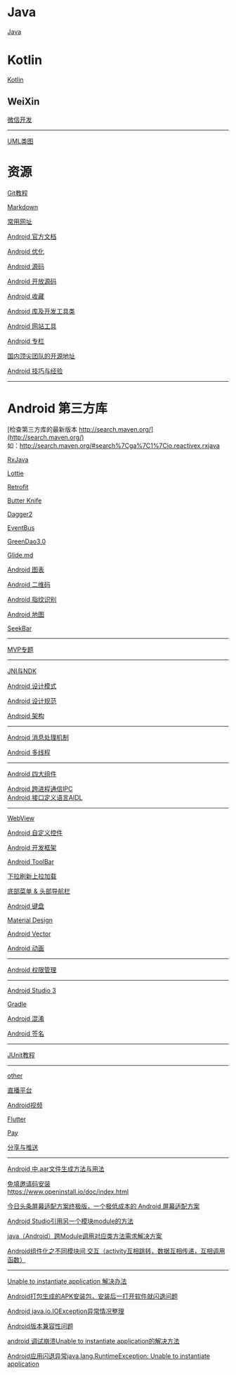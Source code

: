 Java
===

[Java](https://github.com/hncgc/Android/tree/master/java)  

Kotlin
===

[Kotlin](https://github.com/hncgc/Android/blob/master/Kotlin/Kotlin.md)  

WeiXin
---

[微信开发](https://github.com/hncgc/Android/blob/master/weixin/WeChatDevelopment.md)  

-----

[UML类图](https://github.com/hncgc/Android/blob/master/UML%E7%B1%BB%E5%9B%BE.md)  

资源
===

[Git教程](https://github.com/hncgc/Android/blob/master/Git%E6%95%99%E7%A8%8B.md)  

[Markdown](https://github.com/hncgc/Android/blob/master/android/Markdown.md)  

[常用网址](https://github.com/hncgc/Android/blob/master/android/%E5%B8%B8%E7%94%A8%E7%BD%91%E5%9D%80.md)  

[Android 官方文档](https://github.com/hncgc/Android/blob/master/android/Android%E5%AE%98%E6%96%B9%E6%96%87%E6%A1%A3.md)  

[Android 优化](https://github.com/hncgc/Android/blob/master/android/Android%E4%BC%98%E5%8C%96.md)  

[Android 源码](https://github.com/hncgc/Android/blob/master/android/Android%E6%BA%90%E7%A0%81.md)  

[Android 开放源码](https://github.com/hncgc/Android/blob/master/android/Android%E5%BC%80%E6%94%BE%E6%BA%90%E7%A0%81.md)  

[Android 收藏](https://github.com/hncgc/Android/blob/master/android/Android%E6%94%B6%E8%97%8F.md)  

[Android 库及开发工具类](https://github.com/hncgc/Android/blob/master/android/Android%E5%BA%93%E5%8F%8A%E5%BC%80%E5%8F%91%E5%B7%A5%E5%85%B7%E7%B1%BB.md)  

[Android 网站工具](https://github.com/hncgc/Android/blob/master/android/Android%E7%BD%91%E7%AB%99%E5%B7%A5%E5%85%B7.md)  

[Android 专栏](https://github.com/hncgc/Android/blob/master/android/Android%E4%B8%93%E6%A0%8F.md)  

[国内顶尖团队的开源地址](
https://github.com/hncgc/Android/blob/master/android/%E5%9B%BD%E5%86%85%E9%A1%B6%E5%B0%96%E5%9B%A2%E9%98%9F%E7%9A%84%E5%BC%80%E6%BA%90%E5%9C%B0%E5%9D%80.md)  

[Android 技巧与经验](https://github.com/hncgc/Android/blob/master/android/Android%E6%8A%80%E5%B7%A7%E4%B8%8E%E7%BB%8F%E9%AA%8C.md)  


---

Android 第三方库
===

[检查第三方库的最新版本 http://search.maven.org/](http://search.maven.org/)  
如：http://search.maven.org/#search%7Cga%7C1%7Cio.reactivex.rxjava  

[RxJava](https://github.com/hncgc/Android/blob/master/android/Rxjava.md)  

[Lottie](https://github.com/hncgc/Android/blob/master/android/Lottie.md)  

[Retrofit](https://github.com/hncgc/Android/blob/master/android/Retrofit.md)  

[Butter Knife](https://github.com/hncgc/Android/blob/master/android/ButterKnife.md)  

[Dagger2](https://github.com/hncgc/Android/blob/master/android/Dagger2.md)  

[EventBus](https://github.com/hncgc/Android/blob/master/android/EventBus.md)  

[GreenDao3.0](https://github.com/hncgc/Android/blob/master/android/GreenDao3.0.md)  

[Glide.md](https://github.com/hncgc/Android/blob/master/android/Glide.md)  

[Android 图表](https://github.com/hncgc/Android/blob/master/android/Android%E5%9B%BE%E8%A1%A8.md)  

[Android 二维码](https://github.com/hncgc/Android/blob/master/android/Android%E4%BA%8C%E7%BB%B4%E7%A0%81.md)  

[Android 指纹识别](https://github.com/hncgc/Android/blob/master/android/Android%E6%8C%87%E7%BA%B9%E8%AF%86%E5%88%AB.md)  

[Android 地图](https://github.com/hncgc/Android/tree/master/map)  

[SeekBar](https://github.com/hncgc/Android/tree/master/SeekBar)  

---

[MVP专题](https://github.com/hncgc/Android/blob/master/android/MVP%E4%B8%93%E9%A2%98.md)  

---

[JNI与NDK](https://github.com/hncgc/Android/blob/master/android/JNI%E4%B8%8ENDK.md)  

[Android 设计模式](https://github.com/hncgc/Android/blob/master/android/Android%E8%AE%BE%E8%AE%A1%E6%A8%A1%E5%BC%8F.md)  

[Android 设计规范](https://github.com/hncgc/Android/blob/master/android/Android%E8%AE%BE%E8%AE%A1%E8%A7%84%E8%8C%83.md)  

[Android 架构](https://github.com/hncgc/Android/blob/master/android/Android%E6%9E%B6%E6%9E%84.md)  

-----

[Android 消息处理机制](https://github.com/hncgc/Android/blob/master/android/Android%E6%B6%88%E6%81%AF%E5%A4%84%E7%90%86%E6%9C%BA%E5%88%B6.md)  

[Android 多线程](https://github.com/hncgc/Android/blob/master/android/Android%E5%A4%9A%E7%BA%BF%E7%A8%8B.md)  

---

[Android 四大组件](https://github.com/hncgc/Android/blob/master/android/Android%E5%9B%9B%E5%A4%A7%E7%BB%84%E4%BB%B6.md)  

[Android 跨进程通信IPC](https://github.com/hncgc/Android/blob/master/android/Android%E8%B7%A8%E8%BF%9B%E7%A8%8B%E9%80%9A%E4%BF%A1IPC.md)  
[Android 接口定义语言AIDL](https://github.com/hncgc/Android/blob/master/android/Android%E6%8E%A5%E5%8F%A3%E5%AE%9A%E4%B9%89%E8%AF%AD%E8%A8%80AIDL.md)  

----

[WebView](https://github.com/hncgc/Android/blob/master/android/WebView.md)  

[Android 自定义控件](https://github.com/hncgc/Android/blob/master/android/Android%E8%87%AA%E5%AE%9A%E4%B9%89%E6%8E%A7%E4%BB%B6.md)  

[Android 开发框架](https://github.com/hncgc/Android/blob/master/android/Android%E5%BC%80%E5%8F%91%E6%A1%86%E6%9E%B6.md)  


[Android ToolBar](https://github.com/hncgc/Android/blob/master/android/AndroidToolBar.md)  

[下拉刷新上拉加载](https://github.com/hncgc/Android/blob/master/android/%E4%B8%8B%E6%8B%89%E5%88%B7%E6%96%B0%E4%B8%8A%E6%8B%89%E5%8A%A0%E8%BD%BD.md)  

[底部菜单 & 头部导航栏](https://github.com/hncgc/Android/blob/master/android/%E5%BA%95%E9%83%A8%E8%8F%9C%E5%8D%95%26%E5%A4%B4%E9%83%A8%E5%AF%BC%E8%88%AA%E6%A0%8F.md)  


[Android 键盘](https://github.com/hncgc/Android/blob/master/android/Android%E9%94%AE%E7%9B%98.md)  


[Material Design](https://github.com/hncgc/Android/blob/master/android/MaterialDesign.md)  


[Android Vector](https://github.com/hncgc/Android/blob/master/android/AndroidVector.md)  

[Android 动画](https://github.com/hncgc/Android/blob/master/android/Android%E5%8A%A8%E7%94%BB.md)  

----

[Android 权限管理](https://github.com/hncgc/Android/blob/master/android/Android%E6%9D%83%E9%99%90%E7%AE%A1%E7%90%86.md) 

----

[Android Studio 3](https://github.com/hncgc/Android/blob/master/android/AndroidStudio3.md)  

[Gradle](https://github.com/hncgc/Android/blob/master/android/Gradle.md)  

[Android 混淆](https://github.com/hncgc/Android/blob/master/android/Android%E6%B7%B7%E6%B7%86.md)  

[Android 签名](https://github.com/hncgc/Android/blob/master/android/Android%E7%AD%BE%E5%90%8D.md)  

----

[JUnit教程](https://github.com/hncgc/Android/blob/master/android/JUnit%E6%95%99%E7%A8%8B.md)  

---

[other](https://github.com/hncgc/Android/blob/master/android/other.md)  

[直播平台](https://github.com/hncgc/Android/blob/master/%E7%9B%B4%E6%92%AD%E5%B9%B3%E5%8F%B0.md)  

[Android视频](https://github.com/hncgc/Android/tree/master/Video)  

[Flutter](https://github.com/hncgc/Android/blob/master/Flutter.md)  

[Pay](https://github.com/hncgc/Android/tree/master/pay)  

[分享与推送](https://github.com/hncgc/Android/blob/master/SharePush.md)  

-----------------

[Android 中.aar文件生成方法与用法](https://blog.csdn.net/fesdgasdgasdg/article/details/76560341)  

[免填邀请码安装](https://www.openinstall.io/invitation.html)  
https://www.openinstall.io/doc/index.html  



[今日头条屏幕适配方案终极版，一个极低成本的 Android 屏幕适配方案](https://github.com/JessYanCoding/AndroidAutoSize)  

[Android Studio引用另一个模块module的方法](https://blog.csdn.net/lyf970419/article/details/80762821)  

[java（Android）跨Module调用对应类方法需求解决方案](https://blog.csdn.net/sunlit_6/article/details/80942137)  

[Android组件化之不同模块间 交互（activity互相跳转，数据互相传递，互相调用函数）](https://blog.csdn.net/gaolei1201/article/details/77601027)  

--------------------------------------


[Unable to instantiate application 解决办法](https://blog.csdn.net/adobe2000/article/details/78262960)  

[Android打包生成的APK安装包，安装后一打开软件就闪退问题](https://blog.csdn.net/rabbit_ding0810/article/details/78260374)  

[Android java.io.IOException异常情况整理](https://blog.csdn.net/zhufuing/article/details/38312441)  

[Android版本兼容性问题](https://blog.csdn.net/calvin_zhou/article/details/78466800)  

[android 调试崩溃Unable to instantiate application的解决方法](https://www.2cto.com/kf/201803/725461.html)  

[Android应用闪退异常java.lang.RuntimeException: Unable to instantiate application](https://blog.csdn.net/lijueqing/article/details/80854823)  










